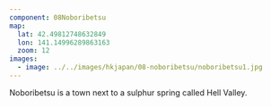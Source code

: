 ```yaml
---
component: 08Noboribetsu
map:
  lat: 42.49812748632849
  lon: 141.14996289863163
  zoom: 12
images:
  - image: ../../images/hkjapan/08-noboribetsu/noboribetsu1.jpg
---
```


Noboribetsu is a town next to a sulphur spring called Hell Valley.